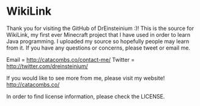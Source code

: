 WikiLink
========

Thank you for visiting the GitHub of DrEinsteinium :)! This is the source for WikiLink, my first ever Minecraft project that I have used in order to learn Java programming. I uploaded my source so hopefully people may learn from it. If you have any questions or concerns, please tweet or email me.

Email = http://catacombs.co/contact-me/
Twitter = http://twitter.com/dreinsteinium/

If you would like to see more from me, please visit my website!
http://catacombs.co/

In order to find license information, please check the LICENSE.

